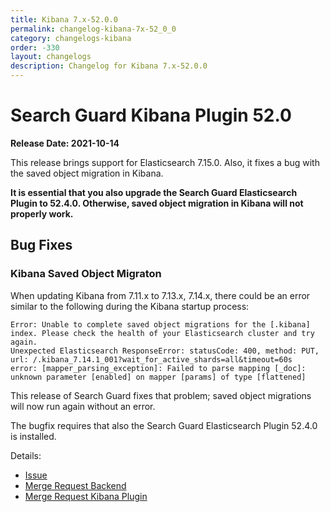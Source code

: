 ```yaml
---
title: Kibana 7.x-52.0.0
permalink: changelog-kibana-7x-52_0_0
category: changelogs-kibana
order: -330
layout: changelogs
description: Changelog for Kibana 7.x-52.0.0	
---
```


<!--- Copyright 2021 floragunn GmbH -->


# Search Guard Kibana Plugin 52.0

**Release Date: 2021-10-14**

This release brings support for Elasticsearch 7.15.0. Also, it fixes a bug with the saved object migration in Kibana.

**It is essential that you also upgrade the Search Guard Elasticsearch Plugin to 52.4.0. Otherwise, saved object migration in Kibana will not properly work.**

## Bug Fixes

### Kibana Saved Object Migraton

When updating Kibana from 7.11.x to 7.13.x, 7.14.x, there could be an error similar to the following during the Kibana startup process:

```
Error: Unable to complete saved object migrations for the [.kibana] index. Please check the health of your Elasticsearch cluster and try again.
Unexpected Elasticsearch ResponseError: statusCode: 400, method: PUT, url: /.kibana_7.14.1_001?wait_for_active_shards=all&timeout=60s 
error: [mapper_parsing_exception]: Failed to parse mapping [_doc]: unknown parameter [enabled] on mapper [params] of type [flattened]
```

This release of Search Guard fixes that problem; saved object migrations will now run again without an error.

The bugfix requires that also the Search Guard Elasticsearch Plugin 52.4.0 is installed. 

Details:

- [Issue](https://git.floragunn.com/search-guard/search-guard-kibana-plugin/-/issues/381)
- [Merge Request Backend](https://git.floragunn.com/search-guard/search-guard-suite-enterprise/-/merge_requests/125)
- [Merge Request Kibana Plugin](https://git.floragunn.com/search-guard/search-guard-kibana-plugin/-/merge_requests/753) 
